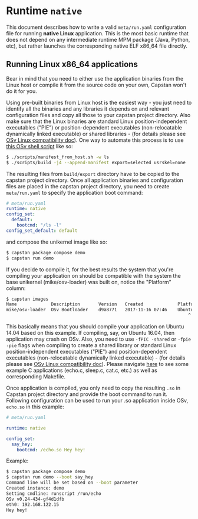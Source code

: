 # Runtime `native`
This document describes how to write a valid `meta/run.yaml` configuration file
for running **native Linux** application. This is the most basic runtime that does not depend
on any intermediate runtime MPM package (Java, Python, etc), but rather launches the corresponding
native ELF x86_64 file directly.

## Running Linux x86_64 applications
Bear in mind that you need to either use the application binaries from the Linux host or compile it from 
the source code on your own, Capstan won't do it for you.

Using pre-built binaries from Linux host is the easiest way - you just need to identify all the binaries
and any libraries it depends on and relevant configuration files and copy all those to your capstan
project directory. Also make sure that the Linux binaries are standard Linux position-independent executables ("PIE")
or position-dependent executables (non-relocatable dynamically linked executable) or shared libraries - 
(for details please see [OSv Linux compatibility doc](https://github.com/cloudius-systems/osv/wiki/OSv-Linux-ABI-Compatibility)).
One way to automate this process is to use [this OSv shell script](https://github.com/cloudius-systems/osv/blob/master/scripts/manifest_from_host.sh) like
so:
```bash
$ ./scripts/manifest_from_host.sh -w ls
$ ./scripts/build -j4 --append-manifest export=selected usrskel=none
```

The resulting files from `build/export` directory have to be copied to the capstan project directory.
Once all application binaries and configuration files are placed in the capstan project directory,
you need to create `meta/run.yaml` to specify the application boot command: 

```yaml
# meta/run.yaml
runtime: native
config_set:
  default:
    bootcmd: "/ls -l"
config_set_default: default
```

and compose the unikernel image like so:
```bash
$ capstan package compose demo
$ capstan run demo
```

If you decide to compile it, for the best results the system that you're compiling your application on 
should be compatible with the system the base unikernel (mike/osv-loader) was built on, notice the "Platform" column:

```bash
$ capstan images
Name             Description       Version   Created             Platform
mike/osv-loader  OSv Bootloader    d9a8771   2017-11-16 07:46    Ubuntu-14.04
                                                                     ^                           
```

This basically means that you should compile your application on Ubuntu 14.04 based on this example. If compiling, say, on Ubuntu 16.04,
then application may crash on OSv. Also, you need to use `-fPIC -shared` or `-fpie -pie` flags when compiling to create a
shared library or standard Linux position-independent executables ("PIE") and position-dependent executables (non-relocatable dynamically linked executable) - 
(for details please see [OSv Linux compatibility doc](https://github.com/cloudius-systems/osv/wiki/OSv-Linux-ABI-Compatibility)). Please
navigate [here](https://github.com/mikelangelo-project/osv-utils-xlab) to see some example C applications (echo.c,
sleep.c, cat.c, etc.) as well as corresponding Makefile.

Once application is compiled, you only need to copy the resulting `.so` in Capstan project directory and provide the boot
command to run it. Following configuration can be used to run your .so application inside OSv, `echo.so` in this example:

```yaml
# meta/run.yaml

runtime: native

config_set:
  say_hey:
    bootcmd: /echo.so Hey hey!
```

Example:

```bash
$ capstan package compose demo
$ capstan run demo --boot say_hey
Command line will be set based on --boot parameter
Created instance: demo
Setting cmdline: runscript /run/echo
OSv v0.24-434-gf4d1dfb
eth0: 192.168.122.15
Hey hey!
```